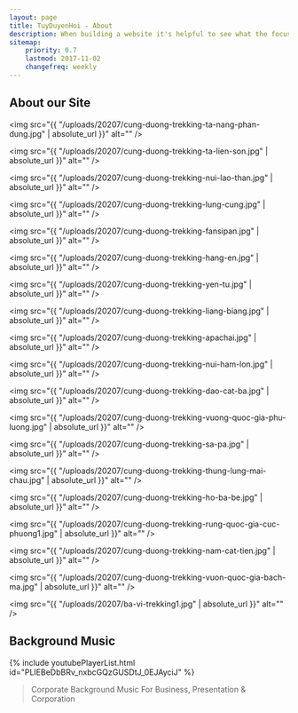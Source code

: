 ```yaml
---
layout: page
title: TuyDuyenHoi - About
description: When building a website it's helpful to see what the focus of your site is. This page is an example of how to show a website's focus.
sitemap:
    priority: 0.7
    lastmod: 2017-11-02
    changefreq: weekly
---
```

## About our Site

<span class="image fit"><img src="{{ "/uploads/20207/cung-duong-trekking-ta-nang-phan-dung.jpg" | absolute_url }}" alt="" /></span>

<span class="image fit"><img src="{{ "/uploads/20207/cung-duong-trekking-ta-lien-son.jpg" | absolute_url }}" alt="" /></span>

<span class="image fit"><img src="{{ "/uploads/20207/cung-duong-trekking-nui-lao-than.jpg" | absolute_url }}" alt="" /></span>

<span class="image fit"><img src="{{ "/uploads/20207/cung-duong-trekking-lung-cung.jpg" | absolute_url }}" alt="" /></span>

<span class="image fit"><img src="{{ "/uploads/20207/cung-duong-trekking-fansipan.jpg" | absolute_url }}" alt="" /></span>

<span class="image fit"><img src="{{ "/uploads/20207/cung-duong-trekking-hang-en.jpg" | absolute_url }}" alt="" /></span>

<span class="image fit"><img src="{{ "/uploads/20207/cung-duong-trekking-yen-tu.jpg" | absolute_url }}" alt="" /></span>

<span class="image fit"><img src="{{ "/uploads/20207/cung-duong-trekking-liang-biang.jpg" | absolute_url }}" alt="" /></span>

<span class="image fit"><img src="{{ "/uploads/20207/cung-duong-trekking-apachai.jpg" | absolute_url }}" alt="" /></span>

<span class="image fit"><img src="{{ "/uploads/20207/cung-duong-trekking-nui-ham-lon.jpg" | absolute_url }}" alt="" /></span>

<span class="image fit"><img src="{{ "/uploads/20207/cung-duong-trekking-dao-cat-ba.jpg" | absolute_url }}" alt="" /></span>

<span class="image fit"><img src="{{ "/uploads/20207/cung-duong-trekking-vuong-quoc-gia-phu-luong.jpg" | absolute_url }}" alt="" /></span>

<span class="image fit"><img src="{{ "/uploads/20207/cung-duong-trekking-sa-pa.jpg" | absolute_url }}" alt="" /></span>

<span class="image fit"><img src="{{ "/uploads/20207/cung-duong-trekking-thung-lung-mai-chau.jpg" | absolute_url }}" alt="" /></span>

<span class="image fit"><img src="{{ "/uploads/20207/cung-duong-trekking-ho-ba-be.jpg" | absolute_url }}" alt="" /></span>

<span class="image fit"><img src="{{ "/uploads/20207/cung-duong-trekking-rung-quoc-gia-cuc-phuong1.jpg" | absolute_url }}" alt="" /></span>

<span class="image fit"><img src="{{ "/uploads/20207/cung-duong-trekking-nam-cat-tien.jpg" | absolute_url }}" alt="" /></span>

<span class="image fit"><img src="{{ "/uploads/20207/cung-duong-trekking-vuon-quoc-gia-bach-ma.jpg" | absolute_url }}" alt="" /></span>

<span class="image fit"><img src="{{ "/uploads/20207/ba-vi-trekking1.jpg" | absolute_url }}" alt="" /></span>

## Background Music
<div class="embed-youtube">
    {% include youtubePlayerList.html id="PLIEBeDbBRv_nxbcGQzGUSDtJ_0EJAyciJ" %}
</div>
<blockquote>Corporate Background Music For Business, Presentation & Corporation</blockquote>